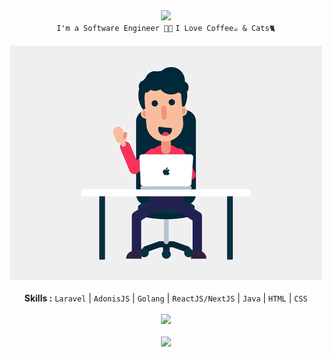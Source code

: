 
<div align="center">
<img src="https://readme-typing-svg.herokuapp.com?font=Fira+Code&pause=1000&color=006BF7&random=false&width=500&lines=Hey+There%2C+My+Name+is+Fakhri+Adi+Saputra">
<div align="center" width="50">
<code>I'm a Software Engineer 🐱‍💻</code> 
<code>I Love Coffee☕ & Cats🐈</code><br/>
<br><img width="500px" src="https://github.com/fakhrads/fakhrads/blob/main/coding.gif">
<br><br><b>Skills :</b> <code>Laravel</code> | <code>AdonisJS</code> | <code>Golang</code> | <code>ReactJS/NextJS</code> | <code>Java</code> | <code>HTML</code> | <code>CSS</code>
<br><br><img src="https://github-readme-stats.vercel.app/api?username=fakhrads&include_all_commits=false&show_icons=true&theme=react">
<br><br><img src="https://github-readme-streak-stats.herokuapp.com?user=fakhrads&theme=dark&mode=weekly">  

